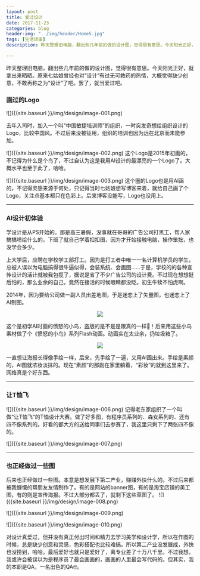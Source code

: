 ```yaml
---
layout: post
title: 爱过设计
date: 2017-11-23
categories: blog
header-img: "../img/header/Home5.jpg"
tags: [生活琐事]
description: 昨天整理旧电脑，翻出些几年前的做的设计图，觉得很有意思。今天阳光正好，就拿出来晒晒。原来七姑娘曾经也对“设计”有过无可救药的热情，大概觉得缺少创意，不敢再称之为“设计”了吧。罢了，就当爱过吧。对设计真爱过，但并没有真正付出时间和精力去学习美学和设计学，所以在作图的时候，总是缺少创意和灵感，色彩搭配也比较难搞。所以第二产业没发展成，外快也没捞到，哈哈。最后爱好也就只是爱好了，离专业差了十万八千里。不过我想，我或许会被误以为是程序员了最会画画的，画画的人里最会写代码的。但其实，我的本职是QA，一名出色的QA🤓。

---
```

昨天整理旧电脑，翻出些几年前的做的设计图，觉得很有意思。今天阳光正好，就拿出来晒晒。原来七姑娘曾经也对“设计”有过无可救药的热情，大概觉得缺少创意，不敢再称之为“设计”了吧。罢了，就当爱过吧。

### 画过的Logo
![]({{site.baseurl }}/img/design/image-001.png)

去年入司时，加入一个叫“中国敏捷培训师”的组织，一时突发奇想给组织设计的Logo，比较中国风。不过后来没被征用，组织的培训也因为远在北京而未能参加。

![]({{site.baseurl }}/img/design/image-002.png)
这个Logo是2015年初画的，不记得为什么是个鸟了，不过自认为这是我用AI设计的最漂亮的一个Logo了。大概水平也至于此了，哈哈。

![]({{site.baseurl }}/img/design/image-003.png)
这个圈的Logo也是用AI画的，不记得灵感来源于何处，只记得当时七姑娘想写博客来着，就给自己画了个Logo，关注点基本都只在色彩上。后来博客没能写，Logo也没用上。

---

### AI设计初体验
学设计是从PS开始的。那是高三暑假，没事就在哥哥的广告公司打黑工，帮人家搞搞喷绘什么的。下班了就自己学着扣扣图，因为才开始接触电脑，操作笨拙，也没学会多少。

上大学后，应聘在学校学工部打工。因为是打工者中唯一一名计算机学员的学生，总被人误以为电脑搞得很牛逼似得，会装系统、会画图......于是，学校的的各种宣传设计的活计就被我包揽了，据说是省了不少广告公司的设计费。不过现在想想挺后怕的，那么业余的自己，竟然在接活的时候眼睛都没眨。初生牛犊不怕虎啊。

2014年，因为要给公司做一副人员出差地图，于是迷恋上了矢量图，也迷恋上了AI制图。
<center>
    <p><img src="{{site.baseurl }}/img/design/image-004.png" align="center"></p>
</center>
这个是初学AI时画的愤怒的小鸟，盗版的是不是是跟真的一样👻！后来用这些小鸟素材做了个《愤怒的小鸟》系列Flash动画。动画实在太业余，扔垃圾箱了。

<center>
    <p><img src="{{site.baseurl }}/img/design/image-005.png" align="center"></p>
</center>

一直想让海报长得像手绘一样，后来，先手绘了一遍，又用AI画出来。手绘是素颜的，AI图就浓妆淡抹的。现在“素颜”的那副在家里躺着，“彩妆”的就到这里来了。网络真是个好东西。

---

### 让T恤飞
![]({{site.baseurl }}/img/design/image-006.png)
记得老东家组织了一个叫做“让T恤飞”的T恤设计大赛。做了好多图，有程序员系列的、森女系列的、还有四不像系列的。好看的都大方的送给同事们去参赛了，我这里只剩下了两张四不像的。

![]({{site.baseurl }}/img/design/image-007.png)

---

### 也正经做过一些图
后来也正经做过一些图。本意是想发展下第二产业，赚赚外快什么的。不过后来都被我慷慨的帮朋友友情制作了。有的是网站的banner图，有的是淘宝店铺的美工图，有的则是宣传海报。不过大部分都丢了，就剩下这些草图了。
![]({{site.baseurl }}/img/design/image-008.png)

![]({{site.baseurl }}/img/design/image-009.png)

![]({{site.baseurl }}/img/design/image-010.png)

对设计真爱过，但并没有真正付出时间和精力去学习美学和设计学，所以在作图的时候，总是缺少创意和灵感，色彩搭配也比较难搞。所以第二产业没发展成，外快也没捞到，哈哈。最后爱好也就只是爱好了，离专业差了十万八千里。不过我想，我或许会被误以为是程序员了最会画画的，画画的人里最会写代码的。但其实，我的本职是QA，一名出色的QA🤓。













